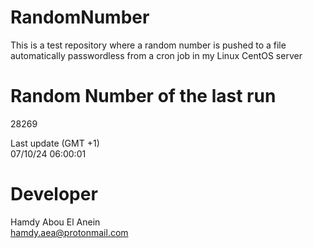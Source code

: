 # RandomNumber    
This is a test repository where a random number is pushed to a file automatically passwordless from a cron job in my Linux CentOS server    
# Random Number of the last run   
28269
      
Last update (GMT +1)    
07/10/24 06:00:01
# Developer    
Hamdy Abou El Anein   
hamdy.aea@protonmail.com
